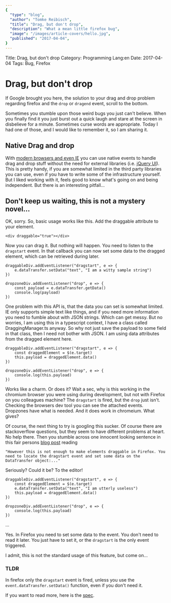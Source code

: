 ```yaml
---
{
  "type": "blog",
  "author": "Tomke Reibisch",
  "title": "Drag, but don't drop",
  "description": "What a mean little firefox bug",
  "image": "/images/article-covers/hello.jpg",
  "published": "2017-04-04",
}
---
```


Title: Drag, but don't drop
Category: Programming 
Lang:en 
Date: 2017-04-04 
Tags: Bug, Firefox

# Drag, but don't drop

If Google brought you here, the solution to your drag and drop problem regarding firefox and the `drop` or `dragend` event, scroll to the bottom.

Sometimes you stumble upon those weird bugs you just can't believe. When you finally find it you just burst out a quick laugh and stare at the screen in disbelieve for a minute. Sometimes curse words are appropriate. Today I had one of those, and I would like to remember it, so I am sharing it.

## Native Drag and drop

With [modern browsers and even IE](http://caniuse.com/#feat=dragndrop) you can use native events to handle drag and drop stuff without the need for external libraries (i.e. [jQuery UI](https://jqueryui.com/)). This is pretty handy, if you are somewhat limited in the third party libraries you can use, even if you have to write some of the infrastructure yourself. But I liked working with it, feels good to know what's going on and being independent. But there is an interesting pitfall...

## Don't keep us waiting, this is not a mystery novel...

OK, sorry. So, basic usage works like this. Add the draggable attribute to your element.

    <div draggable="true"></div>

Now you can drag it. But nothing will happen. You need to listen to the `dragstart` event. In that callback you can now set some data to the dragged element, which can be retrieved during later.

    draggableDiv.addEventListener("dragstart", e => {
        e.dataTransfer.setData("text", "I am a witty sample string")
    })

    dropzoneDiv.addEventListener("drop", e => {
        const payload = e.dataTransfer.getData()
        console.log(payload)
    })
    
One problem with this API is, that the data you can set is somewhat limited. IE only supports simple text like things, and if you need more information you need to fumble about with JSON strings. Which can get messy. But no worries, I am using this in a typescript context, I have a class called DraggingManager.ts anyway. So why not just save the payload to some field in that class, then I need not bother with JSON. I am using data attributes from the dragged element here.

    draggableDiv.addEventListener("dragstart", e => {
        const draggedElement = $(e.target)
        this.payload = draggedElement.data()
    })

    dropzoneDiv.addEventListener("drop", e => {
        console.log(this.payload)
    })

Works like a charm. Or does it? Wait a sec, why is this working in the chromium browser you were using during development, but not with Firefox on you colleagues machine? The `dragstart` is fired, but the `drop` just isn't. Checking the browsers dev tool you can see the attached events. Dropzones have what is needed. And it does work in chromeium. What gives?

Of course, the next thing to try is googling this sucker. Of course there are stackoverflow questions, but they seem to have different problems at heart. No help there. Then you stumble across one innocent looking sentence in this fair persons [blog post](https://mereskin.github.io/dnd/) reading

    "However this is not enough to make elements draggable in Firefox. You need to locate the dragstart event and set some data on the DataTransfer object:..."

Seriously? Could it be? To the editor!

    draggableDiv.addEventListener("dragstart", e => {
        const draggedElement = $(e.target)
        e.dataTransfer.setData("text", "I am utterly useless")
        this.payload = draggedElement.data()
    })

    dropzoneDiv.addEventListener("drop", e => {
        console.log(this.payload)
    })

...

Yes. In Firefox you need to set some data to the event. You don't need to read it later. You just have to set it, or the `dragstart` is the only event triggered.

I admit, this is not the standard usage of this feature, but come on...

### TLDR
In firefox only the `dragstart` event is fired, unless you use the `event.dataTransfer.setData()` function, even if you don't need it.

If you want to read more, here is the [spec](https://developer.mozilla.org/en-US/docs/Web/API/HTML_Drag_and_Drop_API).
